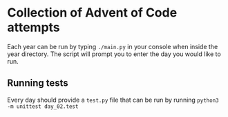 # Collection of Advent of Code attempts

Each year can be run by typing `./main.py` in your console when inside the year directory.
The script will prompt you to enter the day you would like to run.

## Running tests

Every day should provide a `test.py` file that can be run by running `python3 -m unittest day_02.test`
